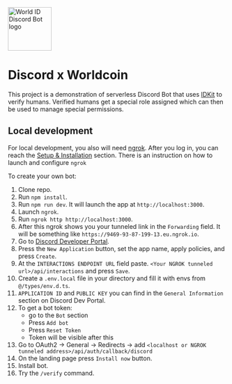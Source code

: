 <img src="./public/images/logo.png" alt="World ID Discord Bot logo" width="100" />

# Discord x Worldcoin

This project is a demonstration of serverless Discord Bot that uses [IDKit](https://github.com/worldcoin/idkit-js/) to verify humans. Verified humans get a special role assigned which can then be used to manage special permissions.

## Local development

For local development, you also will need [ngrok](https://ngrok.com/). After you log in, you can reach the [Setup & Installation](https://dashboard.ngrok.com/get-started/setup) section. There is an instruction on how to launch and configure `ngrok`

To create your own bot:

1. Clone repo.
2. Run `npm install`.
3. Run `npm run dev`. It will launch the app at `http://localhost:3000`.
4. Launch `ngrok`.
5. Run `ngrok http http://localhost:3000`.
6. After this ngrok shows you your tunneled link in the `Forwarding` field. It will be something like `https://9469-93-87-199-13.eu.ngrok.io`.
7. Go to [Discord Developer Portal](https://discord.com/developers).
8. Press the `New Application` button, set the app name, apply policies, and press `Create`.
9. At the `INTERACTIONS ENDPOINT URL` field paste.
   `<Your NGROK tunneled url>/api/interactions` and press `Save`.
10. Create a `.env.local` file in your directory and fill it with envs from `@/types/env.d.ts`.
11. `APPLICATION ID` and `PUBLIC KEY` you can find in the `General Information` section on Discord Dev Portal.
12. To get a bot token:
    - go to the `Bot` section
    - Press `Add bot`
    - Press `Reset Token`
    - Token will be visible after this
13. Go to OAuth2 -> General -> Redirects -> add `<localhost or NGROK tunneled address>/api/auth/callback/discord`
14. On the landing page press `Install now` button.
15. Install bot.
16. Try the `/verify` command.
